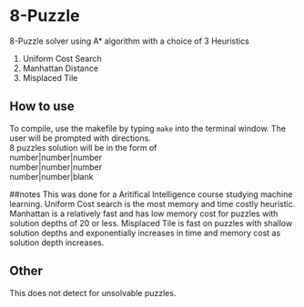 # 8-Puzzle
8-Puzzle solver using A* algorithm with a choice of 3 Heuristics  
1. Uniform Cost Search  
2. Manhattan Distance  
3. Misplaced Tile

## How to use
To compile, use the makefile by typing `make` into the terminal window.
The user will be prompted with directions.  
8 puzzles solution will be in the form of  
number|number|number  
number|number|number  
number|number|blank  

##notes
This was done for a Aritifical Intelligence course studying machine learning.
Uniform Cost search is the most memory and time costly heuristic.
Manhattan is a relatively fast and has low memory cost for puzzles with solution depths of 20 or less.
Misplaced Tile is fast on puzzles with shallow solution depths and exponentially increases in time and memory cost as solution depth increases.

## Other
This does not detect for unsolvable puzzles.


